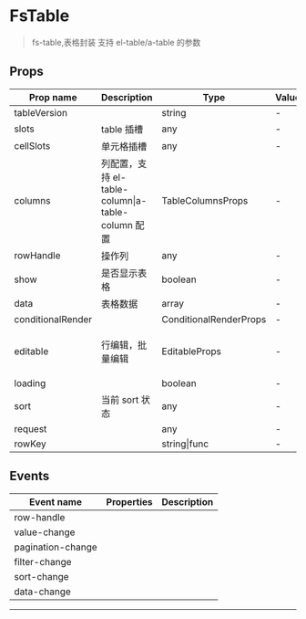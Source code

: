 # FsTable

> fs-table,表格封装
> 支持 el-table/a-table 的参数

## Props

| Prop name         | Description                                       | Type                   | Values | Default                            |
| ----------------- | ------------------------------------------------- | ---------------------- | ------ | ---------------------------------- |
| tableVersion      |                                                   | string                 | -      |                                    |
| slots             | table 插槽                                        | any                    | -      |                                    |
| cellSlots         | 单元格插槽                                        | any                    | -      |                                    |
| columns           | 列配置，支持 el-table-column\|a-table-column 配置 | TableColumnsProps      | -      | undefined                          |
| rowHandle         | 操作列                                            | any                    | -      |                                    |
| show              | 是否显示表格                                      | boolean                | -      | true                               |
| data              | 表格数据                                          | array                  | -      | []                                 |
| conditionalRender |                                                   | ConditionalRenderProps | -      |                                    |
| editable          | 行编辑，批量编辑                                  | EditableProps          | -      | function() {<br/> return {};<br/>} |
| loading           |                                                   | boolean                | -      | false                              |
| sort              | 当前 sort 状态                                    | any                    | -      |                                    |
| request           |                                                   | any                    | -      |                                    |
| rowKey            |                                                   | string\|func           | -      | "id"                               |

## Events

| Event name        | Properties | Description |
| ----------------- | ---------- | ----------- |
| row-handle        |            |
| value-change      |            |
| pagination-change |            |
| filter-change     |            |
| sort-change       |            |
| data-change       |            |

---
